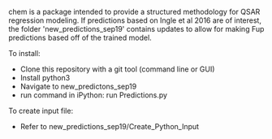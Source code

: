 chem is a package intended to provide a structured methodology for QSAR regression modeling.
If predictions based on Ingle et al 2016 are of interest, the folder 'new_predictions_sep19' contains updates to allow for making Fup predictions based off of the trained model. 

To install:
* Clone this repository with a git tool (command line or GUI)
* Install python3
* Navigate to new_predictons_sep19
* run command in iPython: run Predictions.py

To create input file:
* Refer to new_predictions_sep19/Create_Python_Input    

	

